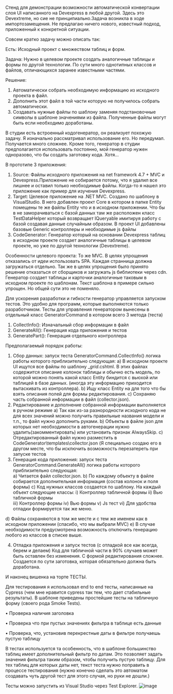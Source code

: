 
Стенд для демонстрации возможности автоматической конвертации слоя UI написанного на Devexpress в любой другой. 
Здесь это Devextreme, но сие не принципиально.Задача возникла в ходе импортозамещения.
Не предлагаю ничего нового, известный подход, приложенный к конкретной ситуации. 

Совсем кратко задачу можно описать так:

Есть: Исходный проект с множеством таблиц и форм.

Задача: Нужно в целевом проекте создать аналогичные таблицы и формы по другой технологии. По сути много однотипных классов и файлов, отличающихся заранее известными частями. 

Решение: 
1.	Автоматически собрать необходимую информацию из исходного проекта в файл. 
2.	Дополнить этот файл в той части которую не получилось собрать автоматически. 
3.	Создавать нужные файлы по шаблону заменяя подстановочные символы в шаблоне значениями из файла. Полученные файлы могут быть если необходимо доработаны. 


 
В студии есть встроенный кодогенератор, он реализует похожую задачу. Я изначально рассматривал использование его. Но передумал. Получается много сложнее.  Кроме того, генератор в студии предполагается использовать постоянно, мой генератор нужен одноразово, что бы создать заготовку кода. Хотя... 

В прототипе 3 приложения:
1) Source: Файлы исходного приложения на net framework 4.7 + MVC и Devexpress.Приложение не собирается потому, что я удалил все лишнее и оставил только необходимые файлы. Когда-то я нашел это приложение как пример для изучения Devexpress. 
 2) Target: Целевое приложение на .NET MVC. Создано по шаблону в VisualStudio.  В него добавлен проект  Core в котором  в папке Entity помещены те же файлы Entity что и в исходном приложении. Что бы в не заморачиваться с базой данных там же расположен класс TestDataHelper который возвращает IQueryable<T> имитируя работу с базой  создавая данные случайным образом.  В проект UI добавлены базовые Generic контроллеры и необходимые js файлы
 3) CodeGenerator: Генератор который на основании Devexpress таблиц в исходном проекте создает аналогичные таблицы в целевом проекте, но уже по другой технологии (Devextreme).

Особенности целевого проекта:
То же MVC. В целях упрощения отказались от идеи использовать SPA. Каждая странница должна загружаться отдельно. Так же в целях упрощения было принято решение отказаться от сборщиков и загружать js библиотеки через cdn.
Генератор создает таблицы и карточки аналогичные таковым в исходном проекте по шаблонам. Текст шаблона в примере сильно упрощен. Но общей сути это не поменяло.
 
Для ускорения разработки и гибкости генератор управляется запуском тестов. Это удобно для программ, которые выполняются только разработчиком. 
 Тесты для управления генератором вынесены в отдельный класс GeneratorCommand в котором всего 3 метода (теста)
1)	CollectInfo(): Изначальный сбор информации в файл
2)	GenerateAll(): Генерация кода приложения и тестов
3)	GeneratePart(): Генерация отдельного контроллера

Предполагаемый порядок работы:
1)	Сбор данных: запуск теста GeneratorCommand.CollectInfo() логика работы которого приблизительно следующая: 
a)	 В исходном проекте UI ищутся все файлы по шаблону _*grid*.cshtml. В этих файлах содержится описание колонок таблицы и обычно есть модель, по которой можно понять какой класс Entity биндится с вьюхой или таблицей в базе данных. (иногда эту информацию приходится вытаскивать из контроллера).
b)	Ищу класс Entity на для того что бы взять описания полей для формы редактирования.
c)	Сохраняю часть собранной информации в файл (collector.json).
2)	Редактирование и дополнение собранной информации выполняется в ручном режиме
a)	Так как из-за разнородности исходного кода не для всех значений можно получить правильные названия модели и т.п., то файл нужно дополнить руками. 
b)	Объекты в файле json для которых нет необходимости в автогенерации нужно удалить(закомментировать) или установить признак AlwaysSkip.
c)	Отредактированный файл нужно разместить в СodeGenerator\templates\collector.json (Я специально создаю его в другом месте, что бы исключить возможность перезатереть при запуске тестов
3)	Генерация кода приложения: запуск теста GeneratorCommand.GenerateAll() логика работы которого приблизительно следующая:  
a)	Читается файл collector.json.
b)	По каждому объекту в файле собирается дополнительная информация (состав колонок и поля формы) 
c)	Код нужных классов создается по шаблону. На каждый объект следующие классы:
i)	Контроллер табличной формы
ii)	Вью табличной формы  
iii)	Контроллер формы
iv)	Вью формы
v)	Js тест
vi)	Для удобства отладки формируется так же меню.

d)	Файлы сохраняются в том же месте и с тем же именем как в исходном приложении (спасибо, что мы выбрали MVC) 
e)	В случае необходимости предусмотрена возможность отключить генерацию любого из классов в списке выше.

4)	Отладка приложения и запуск тестов (с отладкой все как всегда, берем и делаем) Код для табличной части в 90% случаев может быть оставлен без изменения. С формой редактирования сложнее. Создается по сути заготовка, которая обязательно должна быть доработана.   

  И наконец вишенка на торте ТЕСТЫ. 
  
Для тестирования я использовал end to end тесты, написанные на Cypress (чем мне нравится cypress так тем, что дает стабильные результаты). 
В шаблоне приведены простейшие тесты на табличную форму (своего рода Smoke Tests).

   •	Проверка наличия заголовка
   
   •	Проверка что при пустых значениях фильтра в таблице есть данные
   
   •	Проверка, что, установив перекрестные даты в фильтре получаешь пустую таблицу
   
В тестах используется та особенность, что в шаблоне большинство таблиц имеет дополнительный фильтр по датам. Это позволяет задать значения фильтра таким образом, чтобы получить пустую таблицу. 
Для тех таблиц для которых даты нет, текст теста нужно поправить в процессе тестирования (нужно конечно сделать это автоматом создавать чуть другой тест для этого случая, но руки не дошли.)

Тесты можно запустить из Visual Studio через Test Explorer. ![image](https://github.com/SergiyShest/DevExpressToDevExtremeMigrate/assets/28971150/972e95d6-0efb-4963-87eb-77c041e5decd)

 
